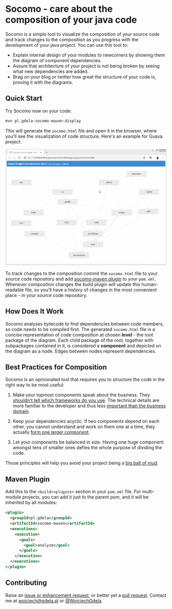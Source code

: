 # Socomo - care about the composition of your java code 

Socomo is a simple tool to visualize the composition of your source code and track changes to the
composition as you progress with the development of your java project. You can use this tool to:

- Explain internal design of your modules to newcomers by showing them the diagram of component dependencies.
- Assure that architecture of your project is not being broken by seeing what new dependencies are added.
- Brag on your blog or twitter how great the structure of your code is, proving it with the diagrams.

## Quick Start

Try Socomo now on your code:

```bash
mvn pl.gdela:socomo-maven:display
```

This will generate the `socomo.html` file and open it in the browser, where you'll see
the visualization of code structure. Here's an example for Guava project:

<p align="center">
  <img src="example.gif" alt="Composition of Guava viewed in Socomo">
</p>

To track changes to the composition commit the `socomo.html` file to your source code repository
and add [socomo-maven plugin](#maven-plugin) to your `pom.xml`. Whenever composition changes
the build plugin will update this human-readable file, so you'll have a history of changes
in the most convenient place - in your source code repository.

## How Does It Work

Socomo analyses bytecode to find dependencies between code members, so code needs to be compiled
first. The generated `socomo.html` file is a concise representation of code composition at chosen
**level** - the root package of the diagram. Each child package of the root, together with subpackages
contained in it, is considered a **component** and depicted on the diagram as a node. Edges between
nodes represent dependencies.

## Best Practices for Composition

Socomo is an opinionated tool that requires you to structure the code in the right way to be most useful:

1. Make your topmost components speak about the business. They [shouldn't tell which frameworks
do you use][screaming architecture]. The technical details are more familiar to the developer
and thus less [important than the business domain][trivial grouping].

2. Keep your dependencies acyclic. If two components depend on each other, you cannot understand and
work on them one at a time, they actually [form one larger component][cyclic dependencies].

3. Let your components be balanced in size. Having one huge component amongst tens of smaller ones
defies the whole purpose of dividing the code.

Those principles will help you avoid your project being a [big ball of mud]. 

[screaming architecture]: https://blog.cleancoder.com/uncle-bob/2011/09/30/Screaming-Architecture.html
[trivial grouping]: https://devcards.io/trivial-grouping-of-classes
[cyclic dependencies]: https://lattix.com/blog/2017/07/26/why-cyclic-dependencies-are-bad
[big ball of mud]: http://www.mamuz.de/article/from-big-ball-of-mud-to-emergent-design/0Pw682Kxk

## Maven Plugin

Add this to the `<build><plugins>` section in your `pom.xml` file. For multi-module projects,
you can add it just to the parent pom, and it will be inherited by all modules:

```xml
<plugin>
  <groupId>pl.gdela</groupId>
  <artifactId>socomo-maven</artifactId>
  <executions>
    <execution>
      <goals>
        <goal>analyze</goal>
      </goals>
    </execution>
  </executions>
</plugin>
```

## Contributing

Raise an [issue or enhancement request](https://github.com/gdela/socomo/issues),
or better yet a [pull request](https://github.com/gdela/socomo/pulls).
Contact me at [wojciech@gdela.pl]() or [@WojciechGdela](https://twitter.com/WojciechGdela).
